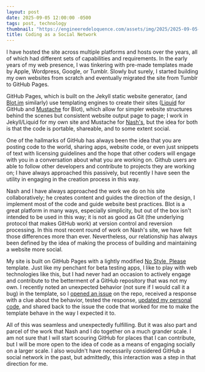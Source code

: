 ```yaml
---
layout: post
date: 2025-09-05 12:00:00 -0500
tags: post, technology
thumbnail: "https://engineeredeloquence.com/assets/img/2025/2025-09-05-coding-social-network.jpg"
title: Coding as a Social Network
--- 
```


I have hosted the site across multiple platforms and hosts over the years, all of which had different sets of capabilities and requirements. In the early years of my web presence, I was tinkering with pre-made templates made by Apple, Wordpress, Google, or Tumblr. Slowly but surely, I started building my own websites from scratch and eventually migrated the site from Tumblr to GitHub Pages. 

GitHub Pages, which is built on the Jekyll static website generator, (and [Blot.im](https://blot.im) similarly) use templating engines to create their sites ([Liquid](https://shopify.github.io/liquid/) for GitHub and [Mustache](https://mustache.github.io) for Blot), which allow for simpler website structures behind the scenes but consistent website output page to page; I work in Jekyll/Liquid for my own site and Mustache for [Nash's](https://nashp.com), but the idea for both is that the code is portable, shareable, and to some extent social.

One of the hallmarks of GitHub has always been the idea that you are posting code to the world, sharing apps, website code, or even just snippets of text with licensing guidelines and the hope that other coders will engage with you in a conversation about what you are working on. Github users are able to follow other developers and contribute to projects they are working on; I have always approached this passively, but recently I have seen the utility in engaging in the creation process in this way.

Nash and I have always approached the work we do on his site collaboratively; he creates content and guides the direction of the design, I implement most of the code and guide website best practices. Blot is a great platform in many ways, especially simplicity, but out of the box isn't intended to be used in this way; it is not as good as Git (the underlying protocol that makes GitHub work) at version control and reversion processing. In this most recent round of work on Nash's site, we have felt those differences more than ever. Nevertheless, our relationship has always been defined by the idea of making the process of building and maintaining a website more social.

My site is built on GitHub Pages with a lightly modified [No Style, Please](https://riggraz.dev/no-style-please/) template. Just like my penchant for beta testing apps, I like to play with web technologies like this, but I had never had an occasion to actively engage and contribute to the betterment of a GitHub repository that was not my own. I recently noted an unexpected behavior (not sure if I would call it a bug) in the template, so I [opened an issue](https://github.com/riggraz/no-style-please/issues/116) on the repo, received a response with a clue about the behavior, tested the response, [updated my personal code](https://github.com/thejayray/thejayray.github.io/commits/master/), and shared back to the issue the code that worked for me to make the template behave in the way I expected it to.

All of this was seamless and unexpectedly fulfilling. But it was also part and parcel of the work that Nash and I do together on a much grander scale. I am not sure that I will start scouring GitHub for places that I can contribute, but I will be more open to the idea of code as a means of engaging socially on a larger scale. I also wouldn't have necessarily considered GitHub a social network in the past, but admittedly, this interaction was a step in that direction for me.